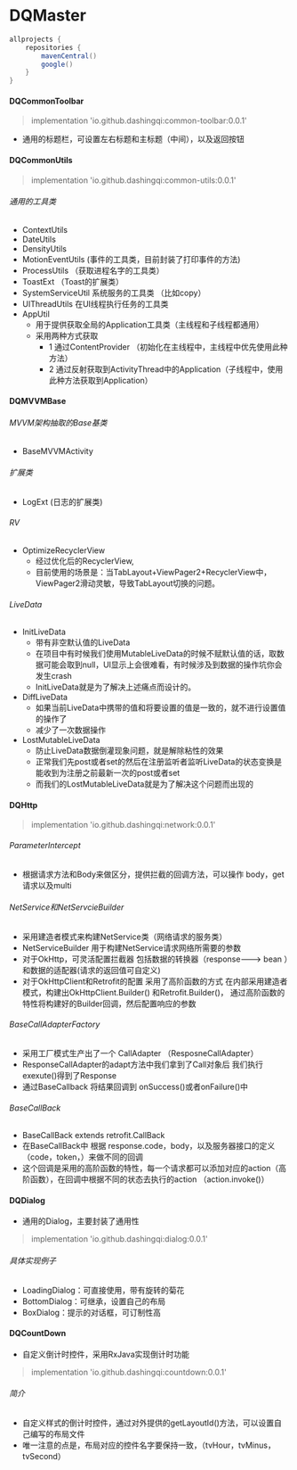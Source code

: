 # DQMaster

```gradle
allprojects {
    repositories {
        mavenCentral()
        google()
    }
}
```

#### DQCommonToolbar
> implementation 'io.github.dashingqi:common-toolbar:0.0.1'
- 通用的标题栏，可设置左右标题和主标题（中间），以及返回按钮

#### DQCommonUtils
> implementation 'io.github.dashingqi:common-utils:0.0.1'
###### 通用的工具类
- ContextUtils
- DateUtils
- DensityUtils
- MotionEventUtils (事件的工具类，目前封装了打印事件的方法)
- ProcessUtils （获取进程名字的工具类）
- ToastExt （Toast的扩展类）
- SystemServiceUtil 系统服务的工具类 （比如copy）
- UIThreadUtils 在UI线程执行任务的工具类
- AppUtil
  - 用于提供获取全局的Application工具类（主线程和子线程都通用）
  - 采用两种方式获取
    - 1 通过ContentProvider （初始化在主线程中，主线程中优先使用此种方法）
    - 2 通过反射获取到ActivityThread中的Application（子线程中，使用此种方法获取到Application）

#### DQMVVMBase

###### MVVM架构抽取的Base基类
- BaseMVVMActivity
###### 扩展类
- LogExt (日志的扩展类)

###### RV
- OptimizeRecyclerView
  - 经过优化后的RecyclerView,
  - 目前使用的场景是：当TabLayout+ViewPager2+RecyclerView中，ViewPager2滑动灵敏，导致TabLayout切换的问题。

###### LiveData
- InitLiveData
  - 带有非空默认值的LiveData
  - 在项目中有时候我们使用MutableLiveData的时候不赋默认值的话，取数据可能会取到null，UI显示上会很难看，有时候涉及到数据的操作坑你会发生crash
  - InitLiveData就是为了解决上述痛点而设计的。
- DiffLiveData
  - 如果当前LiveData中携带的值和将要设置的值是一致的，就不进行设置值的操作了
  - 减少了一次数据操作
- LostMutableLiveData
    - 防止LiveData数据倒灌现象问题，就是解除粘性的效果
    - 正常我们先post或者set的然后在注册监听者监听LiveData的状态变换是能收到为注册之前最新一次的post或者set
    - 而我们的LostMutableLiveData就是为了解决这个问题而出现的
#### DQHttp
> implementation 'io.github.dashingqi:network:0.0.1'
###### ParameterIntercept
- 根据请求方法和Body来做区分，提供拦截的回调方法，可以操作 body，get请求以及multi
###### NetService和NetServcieBuilder
- 采用建造者模式来构建NetService类（网络请求的服务类）
- NetServiceBuilder 用于构建NetService请求网络所需要的参数
- 对于OkHttp，可灵活配置拦截器 包括数据的转换器（response---> bean ）和数据的适配器(请求的返回值可自定义)
- 对于OkHttpClient和Retrofit的配置 采用了高阶函数的方式 在内部采用建造者模式，构建出OkHttpClient.Builder() 和Retrofit.Builder()，
通过高阶函数的特性将构建好的Builder回调，然后配置响应的参数

###### BaseCallAdapterFactory
- 采用工厂模式生产出了一个 CallAdapter （ResposneCallAdapter）
- ResponseCallAdapter的adapt方法中我们拿到了Call对象后 我们执行exexute()得到了Response
- 通过BaseCallback 将结果回调到 onSuccess()或者onFailure()中

###### BaseCallBack
- BaseCallBack extends retrofit.CallBack
- 在BaseCallBack中 根据 response.code，body，以及服务器接口的定义（code，token，）来做不同的回调
- 这个回调是采用的高阶函数的特性，每一个请求都可以添加对应的action（高阶函数），在回调中根据不同的状态去执行的action （action.invoke()）

#### DQDialog
- 通用的Dialog，主要封装了通用性
> implementation 'io.github.dashingqi:dialog:0.0.1'

###### 具体实现例子
- LoadingDialog：可直接使用，带有旋转的菊花
- BottomDialog：可继承，设置自己的布局
- BoxDialog：提示的对话框，可订制性高

#### DQCountDown
- 自定义倒计时控件，采用RxJava实现倒计时功能
> implementation 'io.github.dashingqi:countdown:0.0.1'
###### 简介
- 自定义样式的倒计时控件，通过对外提供的getLayoutId()方法，可以设置自己编写的布局文件
- 唯一注意的点是，布局对应的控件名字要保持一致，（tvHour，tvMinus，tvSecond）


